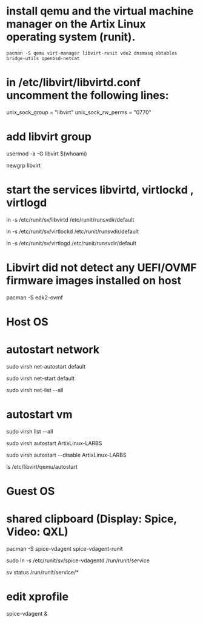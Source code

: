 # install qemu and the virtual machine manager on the Artix Linux operating system (runit).
```
pacman -S qemu virt-manager libvirt-runit vde2 dnsmasq ebtables bridge-utils openbsd-netcat
```
# in /etc/libvirt/libvirtd.conf uncomment the following lines:
unix_sock_group = "libvirt"
unix_sock_rw_perms = "0770"

# add libvirt group
usermod -a -G libvirt $(whoami)

newgrp libvirt

# start the services libvirtd, virtlockd , virtlogd
ln -s /etc/runit/sv/libvirtd /etc/runit/runsvdir/default

ln -s /etc/runit/sv/virtlockd /etc/runit/runsvdir/default

ln -s /etc/runit/sv/virtlogd /etc/runit/runsvdir/default


# Libvirt did not detect any UEFI/OVMF firmware images installed on host
pacman -S edk2-ovmf

# Host OS
# autostart network
sudo virsh net-autostart default

sudo virsh net-start default

sudo virsh net-list --all

# autostart vm
sudo virsh list --all

sudo virsh autostart ArtixLinux-LARBS

sudo virsh autostart --disable ArtixLinux-LARBS

ls /etc/libvirt/qemu/autostart

# Guest OS
# shared clipboard (Display: Spice, Video: QXL)
pacman -S spice-vdagent spice-vdagent-runit

sudo ln -s /etc/runit/sv/spice-vdagentd /run/runit/service
 
sv status /run/runit/service/*

# edit xprofile
spice-vdagent &
